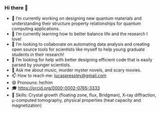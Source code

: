 ### Hi there 👋
- 🔭 I’m currently working on designing new quantum materials and understanding their structure property relationships for quantum computing applications.
- 🌱 I’m currently learning how to better balance life and the research I love!
- 👯 I’m looking to collaborate on automating data analysis and creating open source tools for scientists like myself to help young graduate students in their research!
- 🤔 I’m looking for help with better designing efficient code that is easily parsed by younger scientists.
- 💬 Ask me about music, murder myster novels, and scary movies.
- 📫 How to reach me: lucaspressley@gmail.com
- 😄 Pronouns: he/him
- :mortar_board: https://orcid.org/0000-0002-0765-3333
- :microscope: Skills: Crystal growth (floating zone, flux, Bridgman), X-ray diffraction, μ-computed tomography, physical properties (heat capacity and magnetization)
<!--
**lapressle/lapressle** is a ✨ _special_ ✨ repository because its `README.md` (this file) appears on your GitHub profile.
-->
